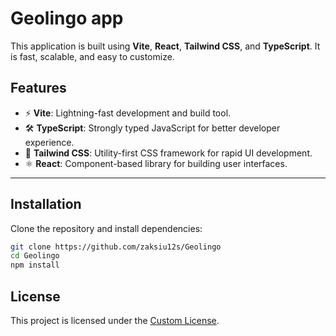 # Geolingo app

This application is built using **Vite**, **React**, **Tailwind CSS**, and **TypeScript**. It is fast, scalable, and easy to customize.

## Features

- ⚡️ **Vite**: Lightning-fast development and build tool.
- 🛠️ **TypeScript**: Strongly typed JavaScript for better developer experience.
- 🎨 **Tailwind CSS**: Utility-first CSS framework for rapid UI development.
- ⚛️ **React**: Component-based library for building user interfaces.

---

## Installation

Clone the repository and install dependencies:

```bash
git clone https://github.com/zaksiu12s/Geolingo
cd Geolingo
npm install
```

## License

This project is licensed under the [Custom License](LICENSE).
